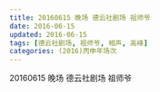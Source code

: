```yaml
---
title: 20160615 晚场 德云社剧场 祖师爷
date: 2016-06-15
updated: 2016-06-15
tags: [德云社剧场, 祖师爷, 相声, 高峰] 
categories: (2016)丙申年场次 
---
```

20160615 晚场 德云社剧场 祖师爷
